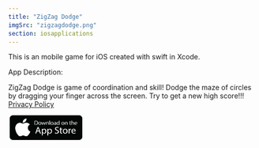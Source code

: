 ```yaml
---
title: "ZigZag Dodge"
imgSrc: "zigzagdodge.png"
section: iosapplications
---
```

This is an mobile game for iOS created with swift in Xcode.

App Description:

ZigZag Dodge is game of coordination and skill! Dodge the maze of circles by dragging your finger across the screen. Try to get a new high score!!!
<br/>
<a href='https://drive.google.com/file/d/1uLjcGQ-0c2lJcoOmLrNKrIUFm7rAznvK/view?usp=sharing' target='_blank'>
Privacy Policy
</a>

<a href='https://apps.apple.com/us/app/zigzag-dodge/id1523356022' target='_blank'>
<img src='https://raw.githubusercontent.com/devinnarula/portfolio-site/master/src/img/appstoredownload.png' width="150" height="50">
</a>